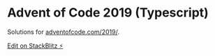 # Advent of Code 2019 (Typescript)

Solutions for [adventofcode.com/2019/](https://adventofcode.com/2019/).

[Edit on StackBlitz ⚡️](https://stackblitz.com/edit/typescript-vy858v)
